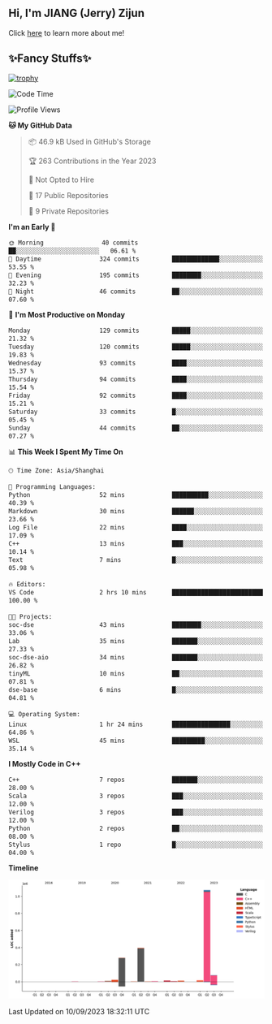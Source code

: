 ## Hi, I'm JIANG (Jerry) Zijun

Click [here](https://jzjerry.github.io/about/) to learn more about me!

## ✨Fancy Stuffs✨
[![trophy](https://github-profile-trophy.vercel.app/?username=jzjerry&theme=onedark)](https://github.com/ryo-ma/github-profile-trophy)
<!--START_SECTION:waka-->
![Code Time](http://img.shields.io/badge/Code%20Time-9%20hrs%2047%20mins-blue)

![Profile Views](http://img.shields.io/badge/Profile%20Views-54-blue)

**🐱 My GitHub Data** 

> 📦 46.9 kB Used in GitHub's Storage 
 > 
> 🏆 263 Contributions in the Year 2023
 > 
> 🚫 Not Opted to Hire
 > 
> 📜 17 Public Repositories 
 > 
> 🔑 9 Private Repositories 
 > 
**I'm an Early 🐤** 

```text
🌞 Morning                40 commits          ██░░░░░░░░░░░░░░░░░░░░░░░   06.61 % 
🌆 Daytime                324 commits         █████████████░░░░░░░░░░░░   53.55 % 
🌃 Evening                195 commits         ████████░░░░░░░░░░░░░░░░░   32.23 % 
🌙 Night                  46 commits          ██░░░░░░░░░░░░░░░░░░░░░░░   07.60 % 
```
📅 **I'm Most Productive on Monday** 

```text
Monday                   129 commits         █████░░░░░░░░░░░░░░░░░░░░   21.32 % 
Tuesday                  120 commits         █████░░░░░░░░░░░░░░░░░░░░   19.83 % 
Wednesday                93 commits          ████░░░░░░░░░░░░░░░░░░░░░   15.37 % 
Thursday                 94 commits          ████░░░░░░░░░░░░░░░░░░░░░   15.54 % 
Friday                   92 commits          ████░░░░░░░░░░░░░░░░░░░░░   15.21 % 
Saturday                 33 commits          █░░░░░░░░░░░░░░░░░░░░░░░░   05.45 % 
Sunday                   44 commits          ██░░░░░░░░░░░░░░░░░░░░░░░   07.27 % 
```


📊 **This Week I Spent My Time On** 

```text
🕑︎ Time Zone: Asia/Shanghai

💬 Programming Languages: 
Python                   52 mins             ██████████░░░░░░░░░░░░░░░   40.39 % 
Markdown                 30 mins             ██████░░░░░░░░░░░░░░░░░░░   23.66 % 
Log File                 22 mins             ████░░░░░░░░░░░░░░░░░░░░░   17.09 % 
C++                      13 mins             ███░░░░░░░░░░░░░░░░░░░░░░   10.14 % 
Text                     7 mins              █░░░░░░░░░░░░░░░░░░░░░░░░   05.98 % 

🔥 Editors: 
VS Code                  2 hrs 10 mins       █████████████████████████   100.00 % 

🐱‍💻 Projects: 
soc-dse                  43 mins             ████████░░░░░░░░░░░░░░░░░   33.06 % 
Lab                      35 mins             ███████░░░░░░░░░░░░░░░░░░   27.33 % 
soc-dse-aio              34 mins             ███████░░░░░░░░░░░░░░░░░░   26.82 % 
tinyML                   10 mins             ██░░░░░░░░░░░░░░░░░░░░░░░   07.81 % 
dse-base                 6 mins              █░░░░░░░░░░░░░░░░░░░░░░░░   04.81 % 

💻 Operating System: 
Linux                    1 hr 24 mins        ████████████████░░░░░░░░░   64.86 % 
WSL                      45 mins             █████████░░░░░░░░░░░░░░░░   35.14 % 
```

**I Mostly Code in C++** 

```text
C++                      7 repos             ███████░░░░░░░░░░░░░░░░░░   28.00 % 
Scala                    3 repos             ███░░░░░░░░░░░░░░░░░░░░░░   12.00 % 
Verilog                  3 repos             ███░░░░░░░░░░░░░░░░░░░░░░   12.00 % 
Python                   2 repos             ██░░░░░░░░░░░░░░░░░░░░░░░   08.00 % 
Stylus                   1 repo              █░░░░░░░░░░░░░░░░░░░░░░░░   04.00 % 
```



**Timeline**

![Lines of Code chart](https://raw.githubusercontent.com/Jzjerry/Jzjerry/main/assets/bar_graph.png)


 Last Updated on 10/09/2023 18:32:11 UTC
<!--END_SECTION:waka-->
